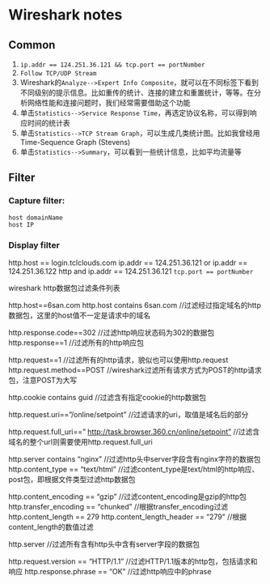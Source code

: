 # Wireshark notes

## Common
1. `ip.addr == 124.251.36.121 && tcp.port == portNumber`  
2. `Follow TCP/UDP Stream`  
3. Wireshark的`Analyze-->Expert Info Composite`，就可以在不同标签下看到不同级别的提示信息。比如重传的统计、连接的建立和重置统计，等等。在分析网络性能和连接问题时，我们经常需要借助这个功能
4. 单击`Statistics-->Service Response Time`，再选定协议名称，可以得到响应时间的统计表
5. 单击`Statistics-->TCP Stream Graph`，可以生成几类统计图。比如我曾经用Time-Sequence Graph (Stevens)
6. 单击`Statistics-->Summary`，可以看到一些统计信息，比如平均流量等

## Filter
### Capture filter:
`host domainName`  
`host IP`  

### Display filter
http.host == login.tclclouds.com
ip.addr == 124.251.36.121 or ip.addr == 124.251.36.122
http and ip.addr == 124.251.36.121
`tcp.port == portNumber`  

wireshark http数据包过滤条件列表

http.host==6san.com
http.host contains 6san.com
//过滤经过指定域名的http数据包，这里的host值不一定是请求中的域名

http.response.code==302
//过滤http响应状态码为302的数据包
http.response==1
//过滤所有的http响应包

http.request==1
//过滤所有的http请求，貌似也可以使用http.request
http.request.method==POST
//wireshark过滤所有请求方式为POST的http请求包，注意POST为大写

http.cookie contains guid
//过滤含有指定cookie的http数据包

http.request.uri==”/online/setpoint”
//过滤请求的uri，取值是域名后的部分

http.request.full_uri==” http://task.browser.360.cn/online/setpoint”
//过滤含域名的整个url则需要使用http.request.full_uri

http.server contains “nginx”
//过滤http头中server字段含有nginx字符的数据包
http.content_type == “text/html”
//过滤content_type是text/html的http响应、post包，即根据文件类型过滤http数据包

http.content_encoding == “gzip”
//过滤content_encoding是gzip的http包
http.transfer_encoding == “chunked”
//根据transfer_encoding过滤
http.content_length == 279
http.content_length_header == “279”
//根据content_length的数值过滤

http.server
//过滤所有含有http头中含有server字段的数据包

http.request.version == “HTTP/1.1”
//过滤HTTP/1.1版本的http包，包括请求和响应
http.response.phrase == “OK”
//过滤http响应中的phrase
